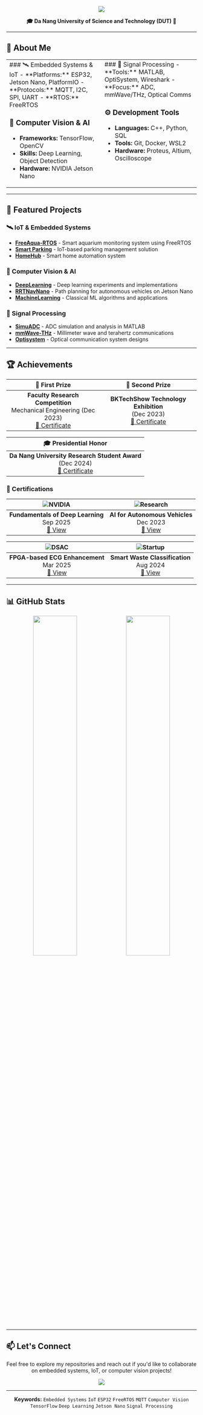 <p align="center">
  <img src="https://readme-typing-svg.herokuapp.com/?font=Righteous&size=35&center=true&vCenter=true&width=600&height=70&duration=4000&lines=Hi+There!+👋;I'm+Ba+Thanh;Electronics+%26+Telecom+Engineer" />
</p>

<p align="center">
  <b>🎓 Da Nang University of Science and Technology (DUT) 🎯</b>
</p>

---

## 💼 About Me

<table>
  <tr>
    <td valign="top" width="50%">
### 🛰️ Embedded Systems & IoT
- **Platforms:** ESP32, Jetson Nano, PlatformIO
- **Protocols:** MQTT, I2C, SPI, UART
- **RTOS:** FreeRTOS

### 🧠 Computer Vision & AI
- **Frameworks:** TensorFlow, OpenCV
- **Skills:** Deep Learning, Object Detection
- **Hardware:** NVIDIA Jetson Nano
</td>

<td valign="top" width="60%">
### 📡 Signal Processing
- **Tools:** MATLAB, OptiSystem, Wireshark
- **Focus:** ADC, mmWave/THz, Optical Comms

### ⚙️ Development Tools
- **Languages:** C++, Python, SQL
- **Tools:** Git, Docker, WSL2
- **Hardware:** Proteus, Altium, Oscilloscope
</td>
  </tr>
</table>

---

## 🚀 Featured Projects

### 🛰️ IoT & Embedded Systems
- **[FreeAqua-RTOS](https://github.com/bathanh0309/FreeAqua-RTOS)** - Smart aquarium monitoring system using FreeRTOS
- **[Smart Parking](https://github.com/bathanh0309/PBL3_Smart_Parking)** - IoT-based parking management solution
- **[HomeHub](https://github.com/bathanh0309/IoT-HomeHub)** - Smart home automation system

### 🧠 Computer Vision & AI
- **[DeepLearning](https://github.com/bathanh0309/DeepLearning)** - Deep learning experiments and implementations
- **[RRTNavNano](https://github.com/bathanh0309/RRTNavNano)** - Path planning for autonomous vehicles on Jetson Nano
- **[MachineLearning](https://github.com/bathanh0309/MachineLearning)** - Classical ML algorithms and applications

### 📡 Signal Processing
- **[SimuADC](https://github.com/bathanh0309/SimuADC)** - ADC simulation and analysis in MATLAB
- **[mmWave-THz](https://github.com/bathanh0309/mmWave-THz)** - Millimeter wave and terahertz communications
- **[Optisystem](https://github.com/bathanh0309/Optisystem)** - Optical communication system designs

---

## 🏆 Achievements

| 🥇 First Prize | 🥈 Second Prize |
|:---:|:---:|
| **Faculty Research Competition**<br>Mechanical Engineering (Dec 2023)<br>[📜 Certificate](https://drive.google.com/file/d/1iI_mmLu6SrupykpjnciBaJUs4rW604Rp/view) | **BKTechShow Technology Exhibition**<br>(Dec 2023)<br>[📜 Certificate](https://drive.google.com/file/d/1Nn8-F5u36uuBbKG1-ddfdwV_-vlJIkSc/view) |

| 🎓 Presidential Honor |
|:---:|
| **Da Nang University Research Student Award**<br>(Dec 2024)<br>[📜 Certificate](https://drive.google.com/file/d/1tr2x93TwjTtUAfHl8ggOcIgXE5LCZisv/view) |

### 📜 Certifications

| ![NVIDIA](https://img.shields.io/badge/NVIDIA-76B900?style=for-the-badge&logo=nvidia&logoColor=white) | ![Research](https://img.shields.io/badge/Research-0A84FF?style=for-the-badge&logo=academia&logoColor=white) |
|:---:|:---:|
| **Fundamentals of Deep Learning**<br>Sep 2025<br>[🪪 View](https://drive.google.com/file/d/1IS7MKVRLEAUrxG3UAmzJelLf3vWU4Bb1/view) | **AI for Autonomous Vehicles**<br>Dec 2023<br>[🪪 View](https://drive.google.com/file/d/1NluBnhDf06USY6wm1r2R16zXldbwUppn/view) |

| ![DSAC](https://img.shields.io/badge/DSAC-FF6B6B?style=for-the-badge&logo=circuit&logoColor=white) | ![Startup](https://img.shields.io/badge/Startup-4CAF50?style=for-the-badge&logo=rocket&logoColor=white) |
|:---:|:---:|
| **FPGA-based ECG Enhancement**<br>Mar 2025<br>[🪪 View](https://drive.google.com/file/d/1GZvRcehhXUOCUiw5jLp3gS9lZ-kPk8T2/view) | **Smart Waste Classification**<br>Aug 2024<br>[🪪 View](https://drive.google.com/file/d/16xMIXrvLCCrfZcEmQYMUcUV3Awe2gYDk/view) |

---

## 📊 GitHub Stats

<p align="center">
  <img width="48%" src="https://github-readme-stats.vercel.app/api?username=bathanh0309&show_icons=true&theme=tokyonight&hide_border=true" />
  <img width="48%" src="https://github-readme-streak-stats.herokuapp.com/?user=bathanh0309&theme=tokyonight&hide_border=true" />
</p>

---

## 📫 Let's Connect

<p align="center">
  Feel free to explore my repositories and reach out if you'd like to collaborate on embedded systems, IoT, or computer vision projects!
</p>

<p align="center">
  <img src="https://komarev.com/ghpvc/?username=bathanh0309&color=blueviolet&style=flat-square&label=Profile+Views" />
</p>

---

<p align="center">
  <b>Keywords:</b> <code>Embedded Systems</code> <code>IoT</code> <code>ESP32</code> <code>FreeRTOS</code> <code>MQTT</code> <code>Computer Vision</code> <code>TensorFlow</code> <code>Deep Learning</code> <code>Jetson Nano</code> <code>Signal Processing</code>
</p>
